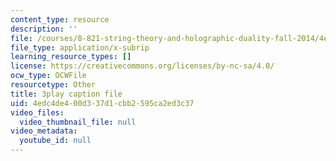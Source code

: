 ```yaml
---
content_type: resource
description: ''
file: /courses/8-821-string-theory-and-holographic-duality-fall-2014/4edc4de400d337d1cbb2595ca2ed3c37_1LEYgS8Wzsk.srt
file_type: application/x-subrip
learning_resource_types: []
license: https://creativecommons.org/licenses/by-nc-sa/4.0/
ocw_type: OCWFile
resourcetype: Other
title: 3play caption file
uid: 4edc4de4-00d3-37d1-cbb2-595ca2ed3c37
video_files:
  video_thumbnail_file: null
video_metadata:
  youtube_id: null
---
```

